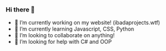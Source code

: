 ### Hi there 👋
- 🔭 I’m currently working on my website! (ibadaprojects.wtf)
- 🌱 I’m currently learning Javascript, CSS, Python
- 👯 I’m looking to collaborate on anything!
- 🤔 I’m looking for help with C# and OOP
<!--
**zazu7765/zazu7765** is a ✨ _special_ ✨ repository because its `README.md` (this file) appears on your GitHub profile.

Here are some ideas to get you started:

- 🔭 I’m currently working on ...
- 🌱 I’m currently learning ...
- 👯 I’m looking to collaborate on ...
- 🤔 I’m looking for help with ...
- 💬 Ask me about ...
- 📫 How to reach me: ...
- 😄 Pronouns: ...
- ⚡ Fun fact: ...
-->
